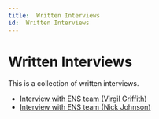 ```yaml
---
title:  Written Interviews
id:  Written Interviews
---
```


# Written Interviews

This is a collection of written interviews.

* [Interview with ENS team (Virgil Griffith)](https://medium.com/the-ethereum-name-service/interview-with-ens-team-virgil-griffith-4dd1dcf9d13f)
* [Interview with ENS team (Nick Johnson)](https://medium.com/the-ethereum-name-service/interview-with-ens-team-nick-johnson-d98fb296d228)
